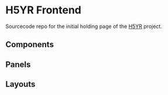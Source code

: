 # H5YR Frontend

Sourcecode repo for the initial holding page of the [H5YR](https://h5yr.com) project.



## Components


## Panels


## Layouts


